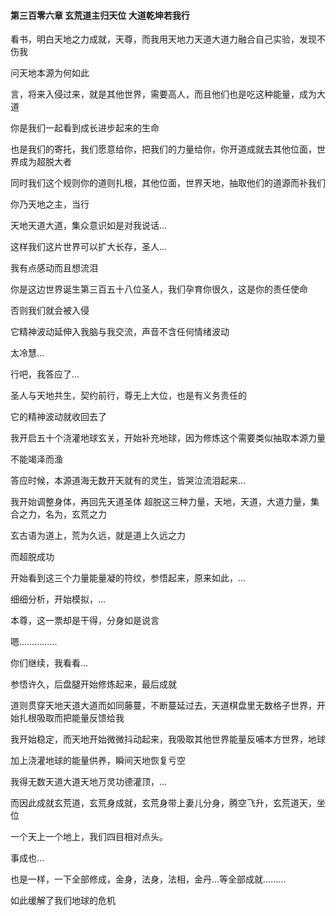 #### 第三百零六章 玄荒道主归天位 大道乾坤若我行

看书，明白天地之力成就，天尊，而我用天地力天道大道力融合自己实验，发现不伤我

问天地本源为何如此

言，将来入侵过来，就是其他世界，需要高人，而且他们也是吃这种能量，成为大道

你是我们一起看到成长进步起来的生命

也是我们的寄托，我们愿意给你，把我们的力量给你，你开道成就去其他位面，世界成为超脱大者

同时我们这个规则你的道则扎根，其他位面，世界天地，抽取他们的道源而补我们

你乃天地之主，当行

天地天道大道，集众意识如是对我说话…

这样我们这片世界可以扩大长存，圣人…

我有点感动而且想流泪

你是这边世界诞生第三百五十八位圣人，我们孕育你很久，这是你的责任使命

否则我们就会被入侵

它精神波动延伸入我脑与我交流，声音不含任何情绪波动

太冷慧…

行吧，我答应了…

圣人与天地共生，契约前行，尊无上大位，也是有义务责任的

它的精神波动就收回去了

我开启五十个浇灌地球玄关，开始补充地球，因为修炼这个需要类似抽取本源力量

不能竭泽而渔

答应时候，本源道海无数开天就有的灵生，皆哭泣流泪起来…


我开始调整身体，再回先天道圣体
超脱这三种力量，天地，天道，大道力量，集合之力，名为，玄荒之力

玄古语为道上，荒为久远，就是道上久远之力

而超脱成功

开始看到这三个力量能量凝的符纹，参悟起来，原来如此，…

细细分析，开始模拟，…

本尊，这一票却是干得，分身如是说言

嗯……………

你们继续，我看看…

参悟许久，后盘腿开始修炼起来，最后成就

道则贯穿天地天道大道而如同藤蔓，不断蔓延过去，天道棋盘里无数格子世界，开始扎根吸取而把能量反馈给我

我开始稳定，而天地开始微微抖动起来，我吸取其他世界能量反哺本方世界，地球

加上浇灌地球的能量供养，瞬间天地恢复亏空

我得无数天道大道天地万灵功德灌顶，…


而因此成就玄荒道，玄荒身成就，玄荒身带上妻儿分身，腾空飞升，玄荒道天，坐位

一个天上一个地上，我们四目相对点头。

事成也…

也是一样，一下全部修成，金身，法身，法相，金丹…等全部成就………

如此缓解了我们地球的危机


